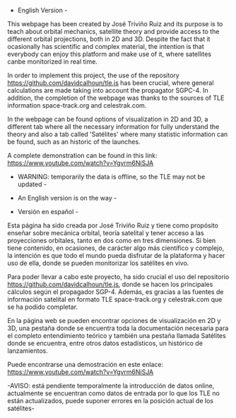 
- English Version -

This webpage has been created by José Triviño Ruiz and its purpose is to teach about orbital mechanics, satellite theory and provide access to the different orbital projections, both in 2D and 3D. Despite the fact that it ocasionally has scientific and complex material, the intention is that everybody can enjoy this platform and make use of it, where satellites canbe monitorized in real time.

In order to implement this project, the use of the repository https://github.com/davidcalhoun/tle.js has been crucial, where general calculations are made taking into account the propagator SGPC-4. In addition, the completion of the webpage was thanks to the sources of TLE information space-track.org and celestrak.com.

In the webpage can be found options of visualization in 2D and 3D, a different tab where all the necessary information for fully understand the theory and also a tab called 'Satélites' where many statistic information can be found, such as an historic of the launches.

A complete demonstration can be found in this link:
https://www.youtube.com/watch?v=Ygvrm6NiSJA



- WARNING: temporarily the data is offline, so the TLE may not be updated -
- An English version is on the way -


- Versión en español - 

Esta página ha sido creada por José Triviño Ruiz y tiene como propósito enseñar sobre mecánica orbital, teoría satelital y tener acceso a las proyecciones orbitales, tanto en dos como en tres dimensiones. Si bien tiene contenido, en ocasiones, de carácter algo más científico y complejo, la intención es que todo el mundo pueda disfrutar de la plataforma y hacer uso de ella, donde se pueden monitorizar los satélites en vivo.

Para poder llevar a cabo este proyecto, ha sido crucial el uso del repositorio https://github.com/davidcalhoun/tle.js, donde se hacen los principales cálculos según el propagador SGP-4. Además, es gracias a las fuentes de información satelital en formato TLE space-track.org y celestrak.com que se ha podido completar.

En la página web se pueden encontrar opciones de visualización en 2D y 3D, una pestaña donde se encuentra toda la documentación necesaria para el completo entendimiento teórico y también una pestaña llamada Satélites donde se encuentra, entre otros datos estadísticos, un histórico de lanzamientos.

Puede encontrarse una demostración en este enlace:
https://www.youtube.com/watch?v=Ygvrm6NiSJA




-AVISO: está pendiente temporalmente la introducción de datos online, actualmente se encuentran como datos de entrada por lo que los TLE no están actualizados, puede suponer errores en la posición actual de los satélites-
